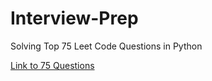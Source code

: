 # Interview-Prep
Solving Top 75 Leet Code Questions in Python

[Link to 75 Questions](https://www.teamblind.com/post/New-Year-Gift---Curated-List-of-Top-100-LeetCode-Questions-to-Save-Your-Time-OaM1orEU)
